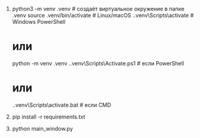 1)  python3 -m venv .venv       # создаёт виртуальное окружение в папке .venv
    source .venv/bin/activate   # Linux/macOS
    .\.venv\Scripts\activate    # Windows PowerShell

    # или

    python -m venv .venv
    .\.venv\Scripts\Activate.ps1   # если PowerShell
    # или
    .\.venv\Scripts\activate.bat    # если CMD

2) pip install -r requirements.txt

3) python main_window.py
